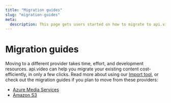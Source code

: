 ```yaml
---
title: "Migration guides"
slug: "migration-guides"
meta:
  description: This page gets users started on how to migrate to api.video from other platforms.
---
```


Migration guides
=============

Moving to a different provider takes time, effort, and development resources. api.video can help you migrate your existing content cost-efficiently, in only a few clicks. Read more about using our [Import tool](https://api.video/blog/tutorials/switch-to-api-video-in-minutes-latest-updates-on-our-import-tool/), or check out the migration guides if you plan to move from these providers:

- [Azure Media Services](./azure-migration.md)
- [Amazon S3](./aws-migration.md)